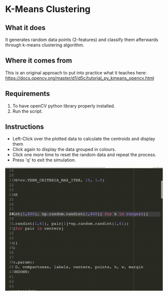 # K-Means Clustering
## What it does
It generates random data points (2-features) and classify them afterwards through k-means clustering algorithm.

## Where it comes from
This is an original approach to put into practice what it teaches here:
https://docs.opencv.org/master/d1/d5c/tutorial_py_kmeans_opencv.html

## Requirements
1. To have openCV python library properly installed.
3. Run the script.

## Instructions
* Left-Click over the plotted data to calculate the centroids and display them
* Click again to display the data grouped in colours.
* Click one more time to reset the random data and repeat the process.
* Press 'q' to exit the simulation.

![video showing the demo on action](assets/k-means-demo.gif)
